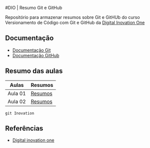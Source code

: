 #DIO | Resumo Git e GitHub 

Repositório para armazenar resumos sobre Git e GitHUb do curso Versionamento de Código com Git e GitHub da [Digital Inovation One](https://web.dio.me/home)

## Documentação
- [Documentação Git](Link)
- [Documentação GitHub](Link)

## Resumo das aulas

| Aulas | Resumos|
|-------|--------|
| Aula 01 | [Resumos](link) |
| Aula 02 | [Resumos](link) |

```
git Inovation
```

## Referências
- [Digital inovation one](link)
